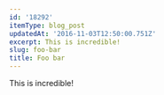 ```yaml
---
id: '18292'
itemType: blog_post
updatedAt: '2016-11-03T12:50:00.751Z'
excerpt: This is incredible!
slug: foo-bar
title: Foo bar
---
```


This is incredible!